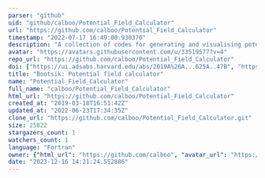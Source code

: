 ```yaml
---
parser: "github"
uid: "github/calboo/Potential_Field_Calculator"
url: "https://github.com/calboo/Potential_Field_Calculator"
timestamp: "2022-07-17 16:49:00.930370"
description: "A collection of codes for generating and visualising potential magnetic fields. If this numerical code is used, authors kindly request an acknowledgment via citation of paper https://www.aanda.org/articles/aa/full_html/2019/05/aa34684-18/aa34684-18.html"
avatar: "https://avatars.githubusercontent.com/u/33519577?v=4"
repo_url: "https://github.com/calboo/Potential_Field_Calculator"
doi: ["https://ui.adsabs.harvard.edu/abs/2019A%26A...625A..47B", "https://ui.adsabs.harvard.edu/abs/2022ascl.soft03029B/abstract"]
title: "Bootsik: Potential field calculator"
name: "Potential_Field_Calculator"
full_name: "calboo/Potential_Field_Calculator"
html_url: "https://github.com/calboo/Potential_Field_Calculator"
created_at: "2019-03-18T16:51:42Z"
updated_at: "2022-06-23T17:34:35Z"
clone_url: "https://github.com/calboo/Potential_Field_Calculator.git"
size: 25822
stargazers_count: 1
watchers_count: 1
language: "Fortran"
owner: {"html_url": "https://github.com/calboo", "avatar_url": "https://avatars.githubusercontent.com/u/33519577?v=4", "login": "calboo", "type": "User"}
date: "2023-12-16 14:21:24.552886"
---
```

